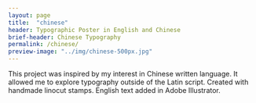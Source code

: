 ```yaml
---
layout: page
title:  "chinese"
header: Typographic Poster in English and Chinese
brief-header: Chinese Typography
permalink: /chinese/
preview-image: "../img/chinese-500px.jpg"
---
```


This project was inspired by my interest in Chinese written language. It allowed me to explore typography outside of the Latin script. Created with handmade linocut stamps. English text added in Adobe Illustrator.